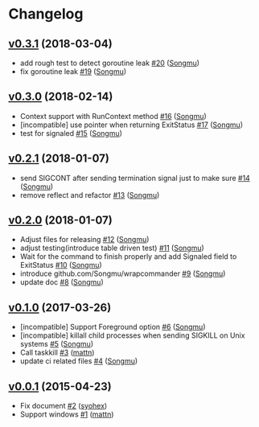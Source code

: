 # Changelog

## [v0.3.1](https://github.com/Songmu/timeout/compare/v0.3.0...v0.3.1) (2018-03-04)

* add rough test to detect goroutine leak [#20](https://github.com/Songmu/timeout/pull/20) ([Songmu](https://github.com/Songmu))
* fix goroutine leak [#19](https://github.com/Songmu/timeout/pull/19) ([Songmu](https://github.com/Songmu))

## [v0.3.0](https://github.com/Songmu/timeout/compare/v0.2.1...v0.3.0) (2018-02-14)

* Context support with RunContext method [#16](https://github.com/Songmu/timeout/pull/16) ([Songmu](https://github.com/Songmu))
* [incompatible] use pointer when returning ExitStatus [#17](https://github.com/Songmu/timeout/pull/17) ([Songmu](https://github.com/Songmu))
* test for signaled [#15](https://github.com/Songmu/timeout/pull/15) ([Songmu](https://github.com/Songmu))

## [v0.2.1](https://github.com/Songmu/timeout/compare/v0.2.0...v0.2.1) (2018-01-07)

* send SIGCONT after sending termination signal just to make sure [#14](https://github.com/Songmu/timeout/pull/14) ([Songmu](https://github.com/Songmu))
* remove reflect and refactor [#13](https://github.com/Songmu/timeout/pull/13) ([Songmu](https://github.com/Songmu))

## [v0.2.0](https://github.com/Songmu/timeout/compare/v0.1.0...v0.2.0) (2018-01-07)

* Adjust files for releasing [#12](https://github.com/Songmu/timeout/pull/12) ([Songmu](https://github.com/Songmu))
* adjust testing(introduce table driven test) [#11](https://github.com/Songmu/timeout/pull/11) ([Songmu](https://github.com/Songmu))
* Wait for the command to finish properly and add Signaled field to ExitStatus [#10](https://github.com/Songmu/timeout/pull/10) ([Songmu](https://github.com/Songmu))
* introduce github.com/Songmu/wrapcommander [#9](https://github.com/Songmu/timeout/pull/9) ([Songmu](https://github.com/Songmu))
* update doc [#8](https://github.com/Songmu/timeout/pull/8) ([Songmu](https://github.com/Songmu))

## [v0.1.0](https://github.com/Songmu/timeout/compare/v0.0.1...v0.1.0) (2017-03-26)

* [incompatible] Support Foreground option [#6](https://github.com/Songmu/timeout/pull/6) ([Songmu](https://github.com/Songmu))
* [incompatible] killall child processes when sending SIGKILL on Unix systems [#5](https://github.com/Songmu/timeout/pull/5) ([Songmu](https://github.com/Songmu))
* Call taskkill [#3](https://github.com/Songmu/timeout/pull/3) ([mattn](https://github.com/mattn))
* update ci related files [#4](https://github.com/Songmu/timeout/pull/4) ([Songmu](https://github.com/Songmu))

## [v0.0.1](https://github.com/Songmu/timeout/compare/fca682e36f92...v0.0.1) (2015-04-23)

* Fix document [#2](https://github.com/Songmu/timeout/pull/2) ([syohex](https://github.com/syohex))
* Support windows [#1](https://github.com/Songmu/timeout/pull/1) ([mattn](https://github.com/mattn))
